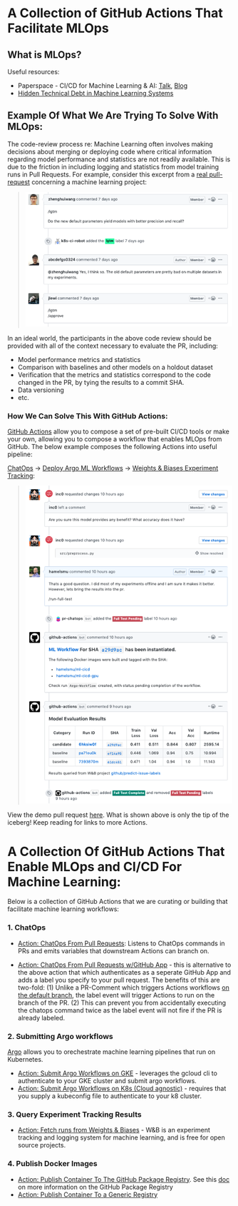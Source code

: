 # A Collection of GitHub Actions That Facilitate MLOps

## What is MLOps?

Useful resources:

- Paperspace - CI/CD for Machine Learning & AI: [Talk](https://databricks.com/session/ci-cd-for-machine-learning), [Blog](https://blog.paperspace.com/ci-cd-for-machine-learning-ai/)
- [Hidden Technical Debt in Machine Learning Systems](https://papers.nips.cc/paper/5656-hidden-technical-debt-in-machine-learning-systems.pdf)


## Example Of What We Are Trying To Solve With MLOps:

The code-review process re: Machine Learning often involves making decisions about merging or deploying code where critical information regarding model performance and statistics are not readily available.  This is due to the friction in including logging and statistics from model training runs in Pull Requests.  For example, consider this excerpt from a [real pull-request](https://github.com/kubeflow/code-intelligence/pull/54) concerning a machine learning project:

>![](images/pr.png)

In an ideal world, the participants in the above code review should be provided with all of the context necessary to evaluate the PR, including:

- Model performance metrics and statistics
- Comparison with baselines and other models on a holdout dataset
- Verification that the metrics and statistics correspond to the code changed in the PR, by tying the results to a commit SHA.
- Data versioning
- etc.

### How We Can Solve This With GitHub Actions:

[GitHub Actions](https://github.com/features/actions) allow you to compose a set of pre-built CI/CD tools or make your own, allowing you to compose a workflow that enables MLOps from GitHub.  The below example composes the following Actions into useful pipeline:

 [ChatOps](https://github.com/marketplace/actions/chatops-via-pr-labels) &rightarrow; [Deploy Argo ML Workflows](https://github.com/machine-learning-apps/gke-argo) &rightarrow;  [Weights & Biases Experiment Tracking](https://github.com/machine-learning-apps/wandb-action):

>![](images/mlops.png)

View the demo pull request [here](https://github.com/machine-learning-apps/actions-ml-cicd/pull/23).  What is shown above is only the tip of the iceberg!  Keep reading for links to more Actions. 

# A Collection Of GitHub Actions That Enable MLOps and CI/CD For Machine Learning:

Below is a collection of GitHub Actions that we are curating or building that facilitate machine learning workflows:

### 1. ChatOps
   - [Action: ChatOps From Pull Requests](https://github.com/marketplace/actions/chatops-for-actions): Listens to ChatOps commands in PRs and emits variables that downstream Actions can branch on.

   - [Action: ChatOps From Pull Requests w/GitHub App](https://github.com/marketplace/actions/chatops-via-pr-labels) - this is alternative to the above action that which authenticates as a seperate GitHub App and adds a label you specify to your pull request.  The benefits of this are two-fold:  (1) Unlike a PR-Comment which triggers Actions workflows [on the default branch](https://help.github.com/en/articles/events-that-trigger-workflows#issue-comment-event-issue_comment), the label event will trigger Actions to run on the branch of the PR.  (2) This can prevent you from accidentally executing the chatops command twice as the label event will not fire if the PR is already labeled. 

### 2. Submitting Argo workflows
[Argo](https://argoproj.github.io/) allows you to orechestrate machine learning pipelines that run on Kubernetes.

  - [Action: Submit Argo Workflows on GKE](https://github.com/marketplace/actions/submit-argo-workflows-to-gke) - leverages the gcloud cli to authenticate to your GKE cluster and submit argo workflows.
  - [Action: Submit Argo Workflows on K8s (Cloud agnostic)](https://github.com/marketplace/actions/submit-argo-workflows-from-github) - requires that you supply a kubeconfig file to authenticate to your k8 cluster.

### 3. Query Experiment Tracking Results
  - [Action: Fetch runs from Weights & Biases](https://github.com/marketplace/actions/get-runs-from-weights-biases) - W&B is an experiment tracking and logging system for machine learning, and is free for open source projects.

### 4. Publish Docker Images
  - [Action: Publish Container To The GitHub Package Registry](https://github.com/marketplace/actions/publish-docker-images-to-gpr).  See this [doc](https://github.com/features/package-registry) on more information on the GitHub Package Registry
  - [Action: Publish Container To a Generic Registry](https://github.com/marketplace/actions/publish-docker)
